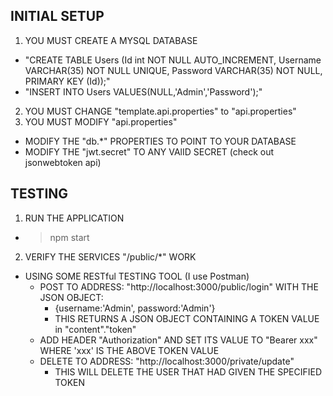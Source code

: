INITIAL SETUP
---
1. YOU MUST CREATE A MYSQL DATABASE
  * "CREATE TABLE Users (Id int NOT NULL AUTO_INCREMENT, Username VARCHAR(35) NOT NULL UNIQUE, Password VARCHAR(35) NOT NULL, PRIMARY KEY (Id));"
  * "INSERT INTO Users VALUES(NULL,'Admin','Password');"
2. YOU MUST CHANGE "template.api.properties" to "api.properties"
3. YOU MUST MODIFY "api.properties"
  * MODIFY THE "db.*" PROPERTIES TO POINT TO YOUR DATABASE
  * MODIFY THE "jwt.secret" TO ANY VAlID SECRET (check out jsonwebtoken api)

TESTING
---
1. RUN THE APPLICATION
  * > npm start
2. VERIFY THE SERVICES "/public/*" WORK
  * USING SOME RESTful TESTING TOOL (I use Postman)
    * POST TO ADDRESS: "http://localhost:3000/public/login" WITH THE JSON OBJECT:
      * {username:'Admin', password:'Admin'}
      * THIS RETURNS A JSON OBJECT CONTAINING A TOKEN VALUE in "content"."token"
    * ADD HEADER "Authorization" AND SET ITS VALUE TO "Bearer xxx" WHERE 'xxx' IS THE ABOVE TOKEN VALUE
    * DELETE TO ADDRESS: "http://localhost:3000/private/update"
      * THIS WILL DELETE THE USER THAT HAD GIVEN THE SPECIFIED TOKEN